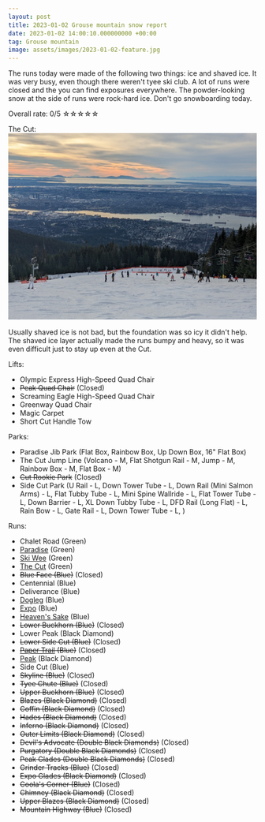 ```yaml
---
layout: post
title: 2023-01-02 Grouse mountain snow report
date: 2023-01-02 14:00:10.000000000 +00:00
tag: Grouse mountain
image: assets/images/2023-01-02-feature.jpg
---
```


The runs today were made of the following two things: ice and shaved ice. It was very busy, even though there weren't tyee ski club. A lot of runs were closed and the you can find exposures everywhere. The powder-looking snow at the side of runs were rock-hard ice. Don't go snowboarding today.

Overall rate: 0/5 ☆☆☆☆☆

The Cut:
![](assets/images/2023-01-02-the-cut-busy.jpg)

Usually shaved ice is not bad, but the foundation was so icy it didn't help. The shaved ice layer actually made the runs bumpy and heavy, so it was even difficult just to stay up even at the Cut.

Lifts:

* Olympic Express High-Speed Quad Chair
* <del>Peak Quad Chair</del> (Closed)
* Screaming Eagle High-Speed Quad Chair
* Greenway Quad Chair
* Magic Carpet
* Short Cut Handle Tow

Parks:

* Paradise Jib Park (Flat Box, Rainbow Box, Up Down Box, 16" Flat Box)
* The Cut Jump Line (Volcano - M, Flat Shotgun Rail - M, Jump - M, Rainbow Box - M, Flat Box - M)
* <del>Cut Rookie Park</del> (Closed)
* Side Cut Park (U Rail - L, Down Tower Tube - L, Down Rail (Mini Salmon Arms) - L, Flat Tubby Tube - L, Mini Spine Wallride - L, Flat Tower Tube - L, Down Barrier - L, XL Down Tubby Tube - L, DFD Rail (Long Flat) - L, Rain Bow - L, Gate Rail - L, Down Tower Tube - L, )

Runs:

* Chalet Road (Green)
* [Paradise](/grouse/paradise/) (Green)
* [Ski Wee](/magic-carpet/) (Green)
* [The Cut](/grouse/the-cut/) (Green)
* <del>Blue Face (Blue)</del> (Closed)
* Centennial (Blue)
* Deliverance (Blue)
* [Dogleg](/dogleg/) (Blue)
* [Expo](/grouse/expo/) (Blue)
* [Heaven's Sake](/heavens-sake/) (Blue)
* <del>Lower Buckhorn (Blue)</del> (Closed)
* Lower Peak (Black Diamond)
* <del>Lower Side Cut (Blue)</del> (Closed)
* <del>[Paper Trail](/paper-trail/) (Blue)</del> (Closed)
* [Peak](/grouse/peak/) (Black Diamond)
* Side Cut (Blue)
* <del>Skyline (Blue)</del> (Closed)
* <del>Tyee Chute (Blue)</del> (Closed)
* <del>Upper Buckhorn (Blue)</del> (Closed)
* <del>Blazes (Black Diamond)</del> (Closed)
* <del>Coffin (Black Diamond)</del> (Closed)
* <del>Hades (Black Diamond)</del> (Closed)
* <del>Inferno (Black Diamond)</del> (Closed)
* <del>Outer Limits (Black Diamond)</del> (Closed)
* <del>Devil's Advocate (Double Black Diamonds)</del> (Closed)
* <del>Purgatory (Double Black Diamonds)</del> (Closed)
* <del>Peak Glades (Double Black Diamonds)</del> (Closed)
* <del>Grinder Tracks (Blue)</del> (Closed)
* <del>Expo Glades (Black Diamond)</del> (Closed)
* <del>Coola's Corner (Blue)</del> (Closed)
* <del>Chimney (Black Diamond)</del> (Closed)
* <del>Upper Blazes (Black Diamond)</del> (Closed)
* <del>Mountain Highway (Blue)</del> (Closed)
